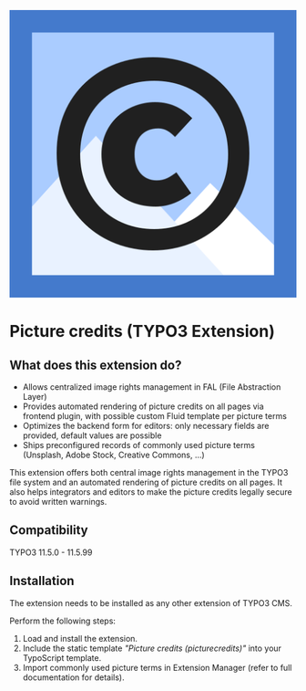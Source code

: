 ![Extension icon](Resources/Public/Icons/Extension.svg)

# Picture credits (TYPO3 Extension)

## What does this extension do?

*   Allows centralized image rights management in FAL (File Abstraction Layer)
*   Provides automated rendering of picture credits on all pages via frontend plugin, with possible custom Fluid template per picture terms
*   Optimizes the backend form for editors: only necessary fields are provided, default values are possible
*   Ships preconfigured records of commonly used picture terms (Unsplash, Adobe Stock, Creative Commons, …)

This extension offers both central image rights management in the TYPO3 file system and an automated
rendering of picture credits on all pages. It also helps integrators and editors to make the picture credits legally
secure to avoid written warnings.


## Compatibility

TYPO3 11.5.0 - 11.5.99


## Installation

The extension needs to be installed as any other extension of TYPO3 CMS.

Perform the following steps:

1. Load and install the extension.
2. Include the static template *"Picture credits (picturecredits)"* into your TypoScript template.
3. Import commonly used picture terms in Extension Manager (refer to full documentation for details).
